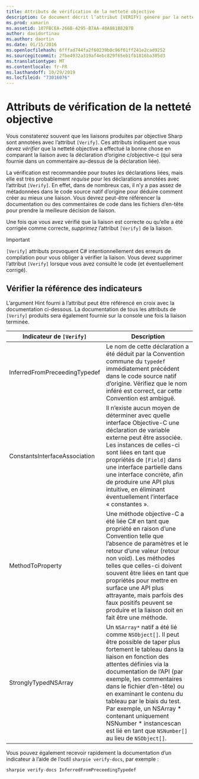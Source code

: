```yaml
---
title: Attributs de vérification de la netteté objective
description: Ce document décrit l’attribut [VERIFY] généré par la netteté objective. L’attribut [VERIFY] met en évidence les développeurs où ils doivent vérifier manuellement la sortie de la finesse d’objectif.
ms.prod: xamarin
ms.assetid: 107FBCEA-266B-4295-B7AA-40A881B82B7B
author: davidortinau
ms.author: daortin
ms.date: 01/15/2016
ms.openlocfilehash: 6fffad744fa2f60239b0c96f01ff241e2cad9252
ms.sourcegitcommit: 2fbe4932a319af4ebc829f65eb1fb1816ba305d3
ms.translationtype: MT
ms.contentlocale: fr-FR
ms.lasthandoff: 10/29/2019
ms.locfileid: "73016076"
---
```

# <a name="objective-sharpie-verify-attributes"></a>Attributs de vérification de la netteté objective

Vous constaterez souvent que les liaisons produites par objective Sharp sont annotées avec l’attribut `[Verify]`. Ces attributs indiquent que vous devez _vérifier_ que la netteté objective a effectué la bonne chose en comparant la liaison avec la déclaration d’origine c/objective-c (qui sera fournie dans un commentaire au-dessus de la déclaration liée).

La vérification est recommandée pour _toutes les_ déclarations liées, mais elle est très probablement _requise_ pour les déclarations annotées avec l’attribut `[Verify]`. En effet, dans de nombreux cas, il n’y a pas assez de métadonnées dans le code source natif d’origine pour déduire comment créer au mieux une liaison. Vous devrez peut-être référencer la documentation ou des commentaires de code dans les fichiers d’en-tête pour prendre la meilleure décision de liaison.

Une fois que vous avez vérifié que la liaison est correcte ou qu’elle a été corrigée comme correcte, _supprimez_ l’attribut `[Verify]` de la liaison.

> [!IMPORTANT]
> `[Verify]` attributs provoquent C# intentionnellement des erreurs de compilation pour vous obliger à vérifier la liaison. Vous devez supprimer l’attribut `[Verify]` lorsque vous avez consulté le code (et éventuellement corrigé).

## <a name="verify-hints-reference"></a>Vérifier la référence des indicateurs

L’argument Hint fourni à l’attribut peut être référencé en croix avec la documentation ci-dessous. La documentation de tous les attributs de `[Verify]` produits sera également fournie sur la console une fois la liaison terminée.

|Indicateur de `[Verify]`|Description|
|---|---|
|InferredFromPreceedingTypedef|Le nom de cette déclaration a été déduit par la Convention commune du `typedef` immédiatement précédent dans le code source natif d’origine. Vérifiez que le nom inféré est correct, car cette Convention est ambiguë.|
|ConstantsInterfaceAssociation|Il n’existe aucun moyen de déterminer avec quelle interface Objective-C une déclaration de variable externe peut être associée. Les instances de celles-ci sont liées en tant que propriétés de `[Field]` dans une interface partielle dans une interface concrète, afin de produire une API plus intuitive, en éliminant éventuellement l’interface « constantes ».|
|MethodToProperty|Une méthode objective-C a été liée C# en tant que propriété en raison d’une Convention telle que l’absence de paramètres et le retour d’une valeur (retour non void). Les méthodes telles que celles-ci doivent souvent être liées en tant que propriétés pour mettre en surface une API plus attrayante, mais parfois des faux positifs peuvent se produire et la liaison doit en fait être une méthode.|
|StronglyTypedNSArray|Un `NSArray*` natif a été lié comme `NSObject[]`. Il peut être possible de taper plus fortement le tableau dans la liaison en fonction des attentes définies via la documentation de l’API (par exemple, les commentaires dans le fichier d’en-tête) ou en examinant le contenu du tableau par le biais du test. Par exemple, un NSArray * contenant uniquement NSNumber * instancescan est lié en tant que `NSNumber[]` au lieu de `NSObject[]`.|

Vous pouvez également recevoir rapidement la documentation d’un indicateur à l’aide de l’outil `sharpie verify-docs`, par exemple :

```csharp
sharpie verify-docs InferredFromPreceedingTypedef
```
